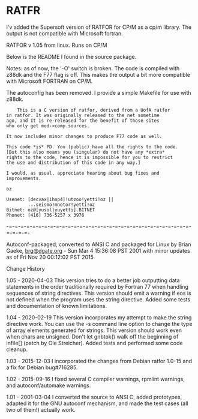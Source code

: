 # RATFR

I'v added the Supersoft version of RATFOR for CP/M as a cp/m library.
The output is not compatible with Microsoft fortran.

RATFOR v 1.05 from linux.  Runs on CP/M

Below is the README I found in the source package.

Notes:  as of now, the '-O' switch is broken. 
The code is compiled with z88dk and the F77 flag is off.
This makes the output a bit more compatible with Microsoft
FORTRAN on CP/M.

The autoconfig has been removed.  I provide a simple Makefile
for use with z88dk.

        This is a C version of ratfor, derived from a UofA ratfor
	in ratfor. It was originally released to the net sometime
	ago, and It is re-released for the benefit of those sites
	who only get mod->comp.sources.

	It now includes minor changes to produce F77 code as well.

	This code *is* PD. You (public) have all the rights to the code.
	[But this also means you (singular) do not have any *extra*
	rights to the code, hence it is impossible for you to restrict
	the use and distribution of this code in any way.]

	I would, as usual, appreciate hearing about bug fixes and
	improvements.

	oz

	Usenet: [decvax|ihnp4]!utzoo!yetti!oz ||
		    ...seismo!mnetor!yetti!oz
	Bitnet: oz@[yusol|yuyetti].BITNET
	Phonet: [416] 736-5257 x 3976

-=-=-=-=-=-=-=-=-=-=-=-=-=-=-=-=-=-=-=-=-=-=-=-=-=-=-=-=-=-=-=-=-=-=-=-

Autoconf-packaged, converted to ANSI C and packaged for Linux by
Brian Gaeke, brg@dgate.org - Sun Mar  4 15:36:08 PST 2001
with minor updates as of Fri Nov 20 00:12:02 PST 2015

Change History

1.05 - 2020-04-03
This version tries to do a better job outputting data statements in the
order traditionally required by Fortran 77 when handling sequences of
string directives.
This version should emit a warning if eos is not defined when the program uses
the string directive.
Added some tests and documentation of known limitations.

1.04 - 2020-02-19
This version incorporates my attempt to make the string directive work.
You can use the -s command line option to change the type of array
elements generated for strings.
This version should work even when chars are unsigned.
Don't let gnbtok() walk off the beginning of infile[] (patch by Ole Streicher).
Added tests and performed some code cleanup.

1.03 - 2015-12-03
I incorporated the changes from Debian ratfor 1.0-15 and a fix for Debian
bug#716285.

1.02 - 2015-09-16
I fixed several C compiler warnings, rpmlint warnings, and autoconf/automake
warnings.

1.01 - 2001-03-04
I converted the source to ANSI C, added prototypes, adapted it for the GNU
autoconf mechanism, and made the test cases (all two of them!) actually work.

